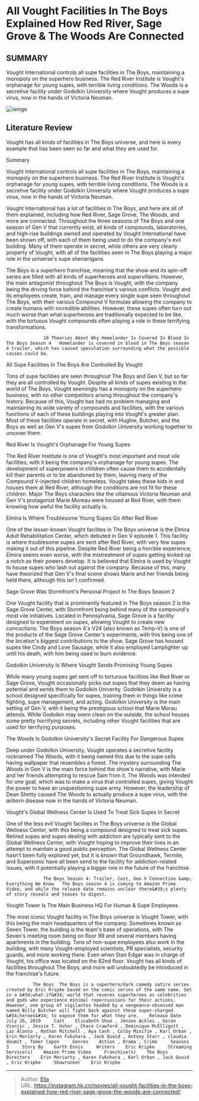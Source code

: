 # All Vought Facilities In The Boys Explained How Red River, Sage Grove &amp; The Woods Are Connected


## SUMMARY 



  Vought International controls all supe facilities in The Boys, maintaining a monopoly on the superhero business.   The Red River Institute is Vought&#39;s orphanage for young supes, with terrible living conditions.   The Woods is a secretive facility under Godolkin University where Vought produces a supe virus, now in the hands of Victoria Neuman.  

![iamge](https://static1.srcdn.com/wordpress/wp-content/uploads/2024/01/homelander-godolkin-university-and-vought-tower.jpg)

## Literature Review

Vought has all kinds of facilities in The Boys universe, and here is every example that has been seen so far and what they are used for.





Summary

  Vought International controls all supe facilities in The Boys, maintaining a monopoly on the superhero business.   The Red River Institute is Vought&#39;s orphanage for young supes, with terrible living conditions.   The Woods is a secretive facility under Godolkin University where Vought produces a supe virus, now in the hands of Victoria Neuman.  







Vought International has a lot of facilities in The Boys, and here are all of them explained, including how Red River, Sage Grove, The Woods, and more are connected. Throughout the three seasons of The Boys and one season of Gen V that currently exist, all kinds of compounds, laboratories, and high-rise buildings owned and operated by Vought International have been shown off, with each of them being used to do the company&#39;s evil building. Many of them operate in secret, while others are very clearly property of Vought, with all of the facilities seen in The Boys playing a major role in the universe&#39;s supe shenanigans.

The Boys is a superhero franchise, meaning that the show and its spin-off series are filled with all kinds of superheroes and supervillains. However, the main antagonist throughout The Boys is Vought, with the company being the driving force behind the franchise&#39;s various conflicts. Vought and its employees create, train, and manage every single supe seen throughout The Boys, with their various Compound V formulas allowing the company to create humans with incredible abilities. However, these supes often turn out much worse than what superheroes are traditionally expected to be like, with the tortuous Vought compounds often playing a role in these terrifying transformations.




                  10 Theories About Why Homelander Is Covered In Blood In The Boys Season 4   Homelander is covered in blood in The Boys season 4 trailer, which has caused speculation surrounding what the possible causes could be.   


 All Supe Facilities In The Boys Are Controlled By Vought 
         

Tons of supe facilities are seen throughout The Boys and Gen V, but so far they are all controlled by Vought. Despite all kinds of supes existing in the world of The Boys, Vought seemingly has a monopoly on the superhero business, with no other competitors arising throughout the company&#39;s history. Because of this, Vought has had no problem managing and maintaining its wide variety of compounds and facilities, with the various functions of each of these buildings playing into Vought&#39;s greater plan. Most of these facilities operate in secret, with Hughie, Butcher, and the Boys as well as Gen V&#39;s supes from Godolkin University working together to uncover them.






 Red River Is Vought&#39;s Orphanage For Young Supes 
          

The Red River Institute is one of Vought&#39;s most important and most vile facilities, with it being the company&#39;s orphanage for young supes. The development of superpowers in children often cause them to accidentally kill their parents or to be abandoned by them, leaving many of the Compound V-injected children homeless. Vought takes these kids in and houses them at Red River, although the conditions are not fit for these children. Major The Boys characters like the villainous Victoria Neuman and Gen V&#39;s protagonist Marie Moreau were housed at Red River, with them knowing how awful the facility actually is.



 Elmira Is Where Troublesome Young Supes Go After Red River 
          




One of the lesser-known Vought facilites in The Boys universe is the Elmira Adult Rehabilitation Center, which debuted in Gen V episode 1. This facility is where troublesome supes are sent after Red River, with very few supes making it out of this pipeline. Despite Red River being a horrible experience, Elmira seems even worse, with the mistreatment of supes getting kicked up a notch as their powers develop. It is believed that Elmira is used by Vought to house supes who lash out against the company. Because of this, many have theorized that Gen V&#39;s final scene shows Marie and her friends being held there, although this isn&#39;t confirmed.



 Sage Grove Was Stormfront&#39;s Personal Project In The Boys Season 2 
          

One Vought facility that is prominently featured in The Boys season 2 is the Sage Grove Center, with Stormfront being behind many of the compound&#39;s most vile initiatives. Located in Pennsylvania, Sage Grove is a facility designed to experiment on supes, allowing Vought to create new concoctions. The Boys season 4&#39;s V24 (also known as Temp-V) is one of the products of the Sage Grove Center&#39;s experiments, with this being one of the location&#39;s biggest contributions to the show. Sage Grove has housed supes like Cindy and Love Sausage, while it also employed Lamplighter up until his death, with him being used to burn evidence.






 Godolkin University Is Where Vought Sends Promising Young Supes 
          

While many young supes get sent off to torturous facilities like Red River or Sage Grove, Vought occasionally picks out supes that they deem as having potential and sends them to Godolkin Univerity. Godolkin University is a school designed specifically for supes, training them in things like crime fighting, supe management, and acting. Godolkin University is the main setting of Gen V, with it being the prestigious school that Marie Morau attends. While Godolkin may seem clean on the outside, the school houses some pretty horrifying secrets, including other Vought facilities that are used for terrifying purposes.



 The Woods Is Godolkin University&#39;s Secret Facility For Dangerous Supes 
          




Deep under Godolkin University, Vought operates a secretive facility nicknamed The Woods, with it being named this due to the supe cells having wallpaper that resembles a forest. The mystery surrounding The Woods in Gen V is the main force behind the show&#39;s narrative, with Marie and her friends attempting to rescue Sam from it. The Woods was intended for one goal, which was to make a virus that controlled supes, giving Vought the power to have an unquestioning supe army. However, the leadership of Dean Shetty caused The Woods to actually produce a supe virus, with the airborn disease now in the hands of Victoria Neuman.



 Vought&#39;s Global Wellness Center Is Used To Treat Sick Supes In Secret 
          

One of the less evil Vought facilites in The Boys universe is the Global Wellness Center, with this being a compound designed to treat sick supes. Retired supes and supes dealing with addiction are typically sent to the Global Wellness Center, with Vought hoping to improve their lives in an attempt to maintain a good public perception. The Global Wellness Center hasn&#39;t been fully explored yet, but it is known that Groundhawk, Termite, and Supersonic have all been send to the facility for addiction-related issues, with it potentially playing a bigger role in the future of the franchise.




                  The Boys Season 4: Trailer, Cast, Gen V Connection &amp; Everything We Know   The Boys season 4 is coming to Amazon Prime Video, and while the release date remains unclear there&#39;s plenty of story reveals and teases to digest.   



 Vought Tower Is The Main Business HQ For Human &amp; Supe Employees 
          

The most iconic Vought facility in The Boys universe is Vought Tower, with this being the main headquarters of the company. Sometimes known as Seven Tower, the building is the team&#39;s base of operations, with The Seven&#39;s meeting room being on floor 99 and several members having apartments in the building. Tons of non-supe employees also work in the building, with many Vought-employed scientists, PR specialists, security guards, and more working there. Even when Stan Edgar was in charge of Vought, his office was located on the 82nd floor. Vought has all kinds of facilities throughout The Boys, and more will undoubtedly be introduced in the franchise&#39;s future.




              The Boys  The Boys is a superhero/dark comedy satire series created by Eric Kripke based on the comic series of the same name. Set in a &#34;what-if&#34; world that reveres superheroes as celebrities and gods who experience minimal repercussions for their actions. However, one group of vigilantes headed by a vengeance-obsessed man named Billy Butcher will fight back against these super-charged &#34;heroes&#34; to expose them for what they are.    Release Date    July 26, 2019     Cast    Elisabeth Shue , Jensen Ackles , Goran Visnjic , Jessie T. Usher , Chace Crawford , Dominique McElligott , Laz Alonso , Nathan Mitchell , Aya Cash , Colby Minifie , Karl Urban , Erin Moriarty , Karen Fukuhara , Jack Quaid , Antony Starr , claudia doumit , Tomer Capon     Genres    Action , Drama , Crime     Seasons    3     Story By    Garth Ennis     Writers    Eric Kripke     Streaming Service(s)    Amazon Prime Video     Franchise(s)    The Boys     Directors    Erin Moriarty , Karen Fukuhara , Karl Urban , Jack Quaid , Eric Kripke     Showrunner    Eric Kripke      


---

> Author: [Ella](https://instagram.hk.cn/)  
> URL: https://instagram.hk.cn/movies/all-vought-facilities-in-the-boys-explained-how-red-river-sage-grove-the-woods-are-connected/  

